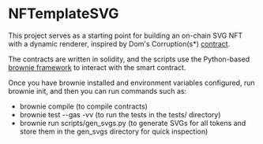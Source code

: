 # NFTemplateSVG

This project serves as a starting point for building an on-chain SVG NFT with a dynamic renderer, inspired by Dom's Corruption(s*) [contract](https://etherscan.io/address/0x5BDf397bB2912859Dbd8011F320a222f79A28d2E).

The contracts are written in solidity, and the scripts use the Python-based [brownie framework](https://eth-brownie.readthedocs.io/en/stable/) to interact with the smart contract.

Once you have brownie installed and environment variables configured, run brownie init, and then you can run commands such as:
- brownie compile (to compile contracts)
- brownie test --gas -vv (to run the tests in the tests/ directory)
- brownie run scripts/gen_svgs.py (to generate SVGs for all tokens and store them in the gen_svgs directory for quick inspection)
